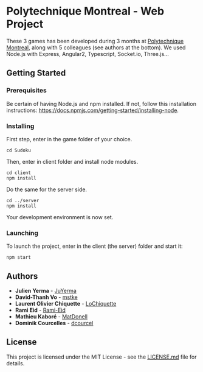 # Polytechnique Montreal - Web Project

These 3 games has been developed during 3 months at [Polytechnique Montreal](http://www.polymtl.ca), along with 5 colleagues (see authors at the bottom). We used Node.js with Express, Angular2, Typescript, Socket.io, Three.js... 

## Getting Started
### Prerequisites

Be certain of having Node.js and npm installed. If not, follow this installation instructions: https://docs.npmjs.com/getting-started/installing-node.


### Installing

First step, enter in the game folder of your choice.
```
cd Sudoku
```
Then, enter in client folder and install node modules.
```
cd client
npm install
```
Do the same for the server side.
```
cd ../server
npm install
```
Your development environment is now set.

### Launching
To launch the project, enter in the client (the server) folder and start it:
```
npm start
```


## Authors

* **Julien Yerma** - [JuYerma](https://github.com/JuYerma)
* **David-Thanh Vo** - [mstke](https://github.com/mstke)
* **Laurent Olivier Chiquette** - [LoChiquette](https://github.com/LoChiquette)
* **Rami Eid** - [Rami-Eid](https://github.com/rami-eid)
* **Mathieu Kaboré** - [MatDonell](https://github.com/MatDonell)
* **Dominik Courcelles** - [dcourcel](https://github.com/dcourcel)


## License

This project is licensed under the MIT License - see the [LICENSE.md](LICENSE.md) file for details.
